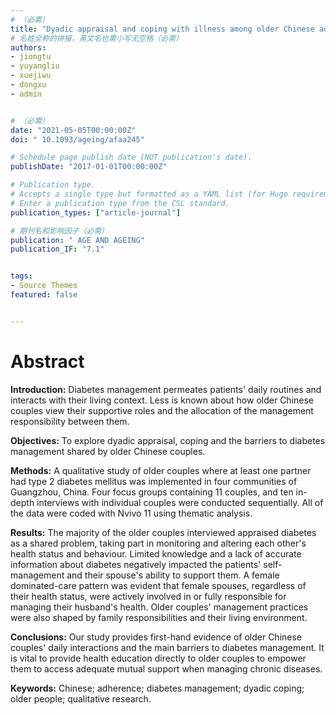 ```yaml
---
# （必需）
title: "Dyadic appraisal and coping with illness among older Chinese adults with type 2 diabetes mellitus: a qualitative study"
# 名姓全称的拼接，英文名也需小写无空格（必需）
authors:
- jiongtu
- yuyangliu
- xuejiwu
- dongxu
- admin


# （必需）
date: "2021-05-05T00:00:00Z"
doi: " 10.1093/ageing/afaa245"

# Schedule page publish date (NOT publication's date).
publishDate: "2017-01-01T00:00:00Z"

# Publication type.
# Accepts a single type but formatted as a YAML list (for Hugo requirements).
# Enter a publication type from the CSL standard.
publication_types: ["article-journal"]

# 期刊名和影响因子（必需）
publication: " AGE AND AGEING"
publication_IF: "7.1"


tags:
- Source Themes
featured: false


---
```


# **Abstract**
**Introduction:** Diabetes management permeates patients' daily routines and interacts with their living context. Less is known about how older Chinese couples view their supportive roles and the allocation of the management responsibility between them.

**Objectives:** To explore dyadic appraisal, coping and the barriers to diabetes management shared by older Chinese couples.

**Methods:** A qualitative study of older couples where at least one partner had type 2 diabetes mellitus was implemented in four communities of Guangzhou, China. Four focus groups containing 11 couples, and ten in-depth interviews with individual couples were conducted sequentially. All of the data were coded with Nvivo 11 using thematic analysis.

**Results:** The majority of the older couples interviewed appraised diabetes as a shared problem, taking part in monitoring and altering each other's health status and behaviour. Limited knowledge and a lack of accurate information about diabetes negatively impacted the patients' self-management and their spouse's ability to support them. A female dominated-care pattern was evident that female spouses, regardless of their health status, were actively involved in or fully responsible for managing their husband's health. Older couples' management practices were also shaped by family responsibilities and their living environment.

**Conclusions:** Our study provides first-hand evidence of older Chinese couples' daily interactions and the main barriers to diabetes management. It is vital to provide health education directly to older couples to empower them to access adequate mutual support when managing chronic diseases.

**Keywords:** Chinese; adherence; diabetes management; dyadic coping; older people; qualitative research.